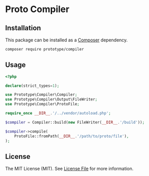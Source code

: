 # Proto Compiler

## Installation

This package can be installed as a [Composer](https://getcomposer.org/) dependency.

```bash
composer require prototype/compiler
```

## Usage

```php
<?php

declare(strict_types=1);

use Prototype\Compiler\Compiler;
use Prototype\Compiler\Output\FileWriter;
use Prototype\Compiler\ProtoFile;

require_once __DIR__.'/../vendor/autoload.php';

$compiler = Compiler::build(new FileWriter(__DIR__.'/build'));

$compiler->compile(
    ProtoFile::fromPath(__DIR__.'/path/to/proto/file'),
);
```

## License

The MIT License (MIT). See [License File](../src/Compiler/LICENSE) for more information.
